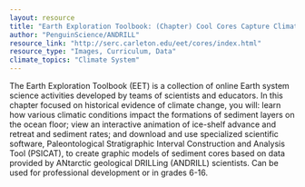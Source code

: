 ```yaml
---
layout: resource
title: "Earth Exploration Toolbook: (Chapter) Cool Cores Capture Climate Change "
author: "PenguinScience/ANDRILL"
resource_link: "http://serc.carleton.edu/eet/cores/index.html"
resource_type: "Images, Curriculum, Data"
climate_topics: "Climate System"
---
```


The Earth Exploration Toolbook (EET) is a collection of online Earth system science activities developed by teams of scientists and educators.  In this chapter focused on historical evidence of climate change, you will: learn how various climatic conditions impact the formations of sediment layers on the ocean floor; view an interactive animation of ice-shelf advance and retreat and sediment rates; and download and use specialized scientific software, Paleontological Stratigraphic Interval Construction and Analysis Tool (PSICAT), to create graphic models of sediment cores based on data provided by ANtarctic geological DRILLing (ANDRILL) scientists.  Can be used for professional development or in grades 6-16.
